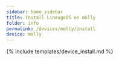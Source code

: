 ```yaml
---
sidebar: home_sidebar
title: Install LineageOS on molly
folder: info
permalink: /devices/molly/install
device: molly
---
```

{% include templates/device_install.md %}
